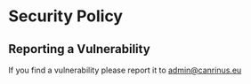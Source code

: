 # Security Policy

## Reporting a Vulnerability
If you find a vulnerability please report it to admin@canrinus.eu

